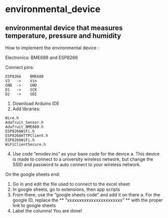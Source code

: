 # environmental_device
## environmental device that measures temperature, pressure and humidity

How to implement the environmental device :

Electronics: BME688 and ESP8266

Connect pins: 
```
ESP8266    BME688
V3   ->    Vin
GND  ->    GND
D1   ->    SCK
D2   ->    SDI
```

1.	Download Arduino IDE
2.	Add libraries:
   ```
Wire.h
Adafruit_Sensor.h
Adafruit_BME680.h
ESP8266WiFi.h
ESP8266HTTPClient.h
ESP8266WiFi.h
WiFiClientSecure.h
```
4.	Use code “envdev.ino” as your base code for the device
a.	This device is made to connect to a university wireless network, but change the SSID and password to auto connect to your wireless network.

On the google sheets end:
1.	Go in and edit the file used to connect to the excel sheet
2.	In google sheets, go to extensions, then app scripts
3.	From there, use the “google sheets code” and add it on there
a.	For the google ID, replace the ** “xxxxxxxxxxxxxxxxxxxxxxx” ** with the proper link to google sheets
4.	Label the columns! 
You are done!

